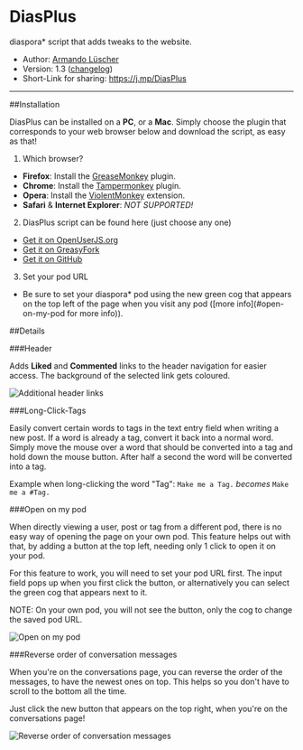 # DiasPlus

diaspora\* script that adds tweaks to the website.

- Author: [Armando Lüscher](https://diasp.eu/people/c2d5d7b0852901324e075404a6b20780)
- Version: 1.3 ([changelog](https://github.com/noplanman/DiasPlus/blob/master/CHANGELOG.md))
- Short-Link for sharing: https://j.mp/DiasPlus

---

##Installation

DiasPlus can be installed on a **PC**, or a **Mac**.
Simply choose the plugin that corresponds to your web browser below and download the script, as easy as that!

1. Which browser?
  - **Firefox**: Install the [GreaseMonkey](https://addons.mozilla.org/en-US/firefox/addon/greasemonkey/) plugin.
  - **Chrome**: Install the [Tampermonkey](https://chrome.google.com/webstore/detail/tampermonkey/dhdgffkkebhmkfjojejmpbldmpobfkfo?hl=en) plugin.
  - **Opera**: Install the [ViolentMonkey](https://addons.opera.com/en/extensions/details/violent-monkey/) extension.
  - **Safari** & **Internet Explorer**: *NOT SUPPORTED!*

2. DiasPlus script can be found here (just choose any one)
  - [Get it on OpenUserJS.org](https://openuserjs.org/install/noplanman/DiasPlus.user.js)
  - [Get it on GreasyFork](https://greasyfork.org/en/scripts/7789-diasplus/code/DiasPlus.user.js)
  - [Get it on GitHub](https://raw.githubusercontent.com/noplanman/DiasPlus/master/DiasPlus.user.js)

3. Set your pod URL
  - Be sure to set your diaspora\* pod using the new green cog that appears on the top left of the page when you visit any pod ([more info](#open-on-my-pod for more info)).

##Details

###Header

Adds **Liked** and **Commented** links to the header navigation for easier access.
The background of the selected link gets coloured.

![Additional header links](https://github.com/noplanman/DiasPlus/raw/master/assets/header.png)

###Long-Click-Tags

Easily convert certain words to tags in the text entry field when writing a new post.
If a word is already a tag, convert it back into a normal word.
Simply move the mouse over a word that should be converted into a tag and hold down the mouse button. After half a second the word will be converted into a tag.

Example when long-clicking the word "Tag": `Make me a Tag.` *becomes* `Make me a #Tag.`

###Open on my pod

When directly viewing a user, post or tag from a different pod, there is no easy way of opening the page on your own pod.
This feature helps out with that, by adding a button at the top left, needing only 1 click to open it on your pod.

For this feature to work, you will need to set your pod URL first. The input field pops up when you first click the button, or alternatively you can select the green cog that appears next to it.

NOTE: On your own pod, you will not see the button, only the cog to change the saved pod URL.

![Open on my pod](https://github.com/noplanman/DiasPlus/raw/master/assets/open-on-my-pod.png)

###Reverse order of conversation messages

When you're on the conversations page, you can reverse the order of the messages, to have the newest ones on top. This helps so you don't have to scroll to the bottom all the time.

Just click the new button that appears on the top right, when you're on the conversations page!

![Reverse order of conversation messages](https://github.com/noplanman/DiasPlus/raw/master/assets/reverse-order-of-conversation-messages.png)